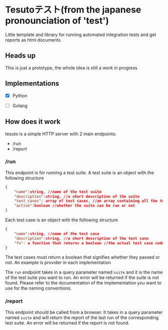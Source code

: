 # Tesutoテスト(from the japanese pronounciation of 'test')
Little template and library for running automated integration tests and get reports as html documents

## Heads up
This is just a prototype, the whole idea is still a work in progress

## Implementations
- [x] Python
- [ ] Golang


## How does it work
tesuto is a simple HTTP server with 2 main endpoints:
- /run
- /report

### /run
This endpoint is for running a test suite. A test suite is an object with the following structure
```json
{
    "name":string, //name of the test suite
    "description":string, //a short description of the suite
    "test_cases": array of test cases, //an array containing all the test cases in the suite
    "active":boolean //whether the suite can be run or not
}
```
Each test case is an object with the following structure
```json
{
    "name":string, //name of the test case
    "description":string, //a short description of the test case
    "fn": a function that returns a boolean //the actual test case code
}
```
The test cases must return a boolean that signifies whether they passed or not. An example is provider in each implementation

The `run` endpoint takes in a query parameter named `suite` and it is the name of the test suite you
want to run. An error will be returned if the suite is not found. Please refer to the documentation of the implementation you want to use
for the naming conventions.

### /report
This endpoint should be called from a browser. It takes in a query parameter named `suite` and will return the report of the last
run of the corresponding test suite. An error will be returned if the report is not found.
